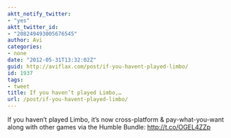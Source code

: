 ```yaml
---
aktt_notify_twitter:
- "yes"
aktt_twitter_id:
- "208249493005676545"
author: Avi
categories:
- none
date: "2012-05-31T13:32:02Z"
guid: http://aviflax.com/post/if-you-havent-played-limbo/
id: 1937
tags:
- tweet
title: If you haven’t played Limbo,…
url: /post/if-you-havent-played-limbo/
---
```

If you haven’t played Limbo, it’s now cross-platform & pay-what-you-want along with other games via the Humble Bundle: <a href="http://t.co/OGEL4ZZp" rel="nofollow">http://t.co/OGEL4ZZp</a>